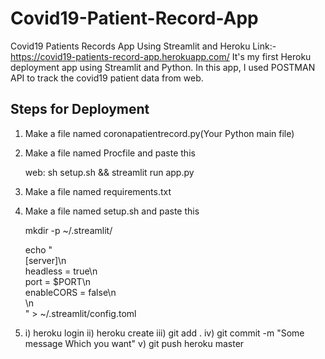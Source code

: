 # Covid19-Patient-Record-App
Covid19 Patients Records App Using Streamlit and Heroku
Link:- https://covid19-patients-record-app.herokuapp.com/
It's my first Heroku deployment app using Streamlit and Python.
In this app, I used POSTMAN API to track the covid19 patient data from web.

## Steps for Deployment
1. Make a file named coronapatientrecord.py(Your Python main file)
2. Make a file named Procfile and paste this

	web: sh setup.sh && streamlit run app.py

3. Make a file named requirements.txt
4. Make a file named setup.sh and paste this	

	mkdir -p ~/.streamlit/

	echo "\
	[server]\n\
	headless = true\n\
	port = $PORT\n\
	enableCORS = false\n\
	\n\
	" > ~/.streamlit/config.toml


5. i) 	heroku login
   ii)	heroku create
   iii)	git add .
   iv)	git commit -m "Some message Which you want"
   v)	git push heroku master
